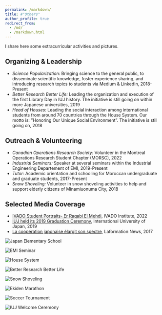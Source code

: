 ```yaml
---
permalink: /markdown/
title: #"Others"
author_profile: true
redirect_from: 
  - /md/
  - /markdown.html
---
```


I share here some extracurricular activities and pictures.

Organizing & Leadership
------
- *Science Popularization:* Bringing science to the general public, to disseminate scientific knowledge, foster experience sharing, and introducing research topics to students via Medium & LinkedIn, 2018-Present
- *Better Research Better Life:* Leading the organization and execution of the first Library Day in IUJ history. The initiative is still going on within more Japanese universities, 2019
- *Head of Houses:* Leading the social interaction among international students from around 70 countries through the House System. Our motto is: ”Honoring Our Unique Social Environment”. The initiative is still going on, 2018

Outreach & Volunteering
------
- *Canadian Operations Research Society:* Volunteer in the Montreal Operations Research Student Chapter (MORSC), 2022
- *Industrial Seminars:* Speaker at several seminars within the Industrial Engineering Departement of EMI, 2019-Present
- *Tutor:* Academic orientation and schooling for Moroccan undergraduate and graduate students, 2017-Present
- *Snow Shoveling:* Volunteer in snow shoveling activities to help and support elderly citizens of Minamiuonuma City, 2018

Selected Media Coverage
------
- [IVADO Student Portraits- Er Raqabi El Mehdi](https://ivado.ca/en/2022/07/25/ivado-student-portraits-er-raqabi-el-mehdi/), IVADO Institute, 2022
- [IUJ held its 2019 Graduation Ceremony](https://www.iuj.ac.jp/20190622-2/), International University of Japan, 2019
- [La coopération japonaise élargit son spectre](https://www.laformation.ma/actualites/3572-la-cooperation-japonaise-elargit-son-spectre.html), Laformation News, 2017


![Japan Elementary School](http://rqbmedi.github.io/images/7_Japan_Elementary_School.jpeg)

![EMI Seminar](http://rqbmedi.github.io/images/1_Seminar_Future_Engineers.jpeg)

![House System](http://rqbmedi.github.io/images/5_House_System.jpeg)

![Better Research Better Life](http://rqbmedi.github.io/images/4_Better_Research_Better_Life.jpeg)

![Snow Shoveling](http://rqbmedi.github.io/images/10_Snow_Shoveling.jpeg)

![Ekiden Marathon](http://rqbmedi.github.io/images/6_Ekiden_Marathon.jpeg)

![Soccer Tournament](http://rqbmedi.github.io/images/9_Soccer_Tournament_Champions.jpeg)

![IUJ Welcome Ceremony](http://rqbmedi.github.io/images/11_IUJ_Welcome_Ceremony.jpeg)